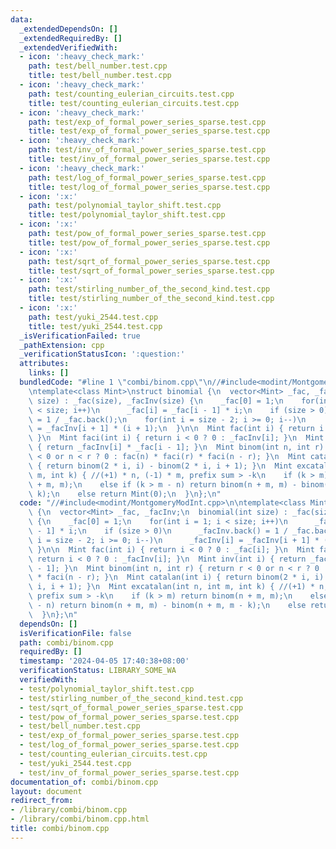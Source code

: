 ```yaml
---
data:
  _extendedDependsOn: []
  _extendedRequiredBy: []
  _extendedVerifiedWith:
  - icon: ':heavy_check_mark:'
    path: test/bell_number.test.cpp
    title: test/bell_number.test.cpp
  - icon: ':heavy_check_mark:'
    path: test/counting_eulerian_circuits.test.cpp
    title: test/counting_eulerian_circuits.test.cpp
  - icon: ':heavy_check_mark:'
    path: test/exp_of_formal_power_series_sparse.test.cpp
    title: test/exp_of_formal_power_series_sparse.test.cpp
  - icon: ':heavy_check_mark:'
    path: test/inv_of_formal_power_series_sparse.test.cpp
    title: test/inv_of_formal_power_series_sparse.test.cpp
  - icon: ':heavy_check_mark:'
    path: test/log_of_formal_power_series_sparse.test.cpp
    title: test/log_of_formal_power_series_sparse.test.cpp
  - icon: ':x:'
    path: test/polynomial_taylor_shift.test.cpp
    title: test/polynomial_taylor_shift.test.cpp
  - icon: ':x:'
    path: test/pow_of_formal_power_series_sparse.test.cpp
    title: test/pow_of_formal_power_series_sparse.test.cpp
  - icon: ':x:'
    path: test/sqrt_of_formal_power_series_sparse.test.cpp
    title: test/sqrt_of_formal_power_series_sparse.test.cpp
  - icon: ':x:'
    path: test/stirling_number_of_the_second_kind.test.cpp
    title: test/stirling_number_of_the_second_kind.test.cpp
  - icon: ':x:'
    path: test/yuki_2544.test.cpp
    title: test/yuki_2544.test.cpp
  _isVerificationFailed: true
  _pathExtension: cpp
  _verificationStatusIcon: ':question:'
  attributes:
    links: []
  bundledCode: "#line 1 \"combi/binom.cpp\"\n//#include<modint/MontgomeryModInt.cpp>\n\
    \ntemplate<class Mint>\nstruct binomial {\n  vector<Mint> _fac, _facInv;\n  binomial(int\
    \ size) : _fac(size), _facInv(size) {\n    _fac[0] = 1;\n    for(int i = 1; i\
    \ < size; i++)\n      _fac[i] = _fac[i - 1] * i;\n    if (size > 0)\n      _facInv.back()\
    \ = 1 / _fac.back();\n    for(int i = size - 2; i >= 0; i--)\n      _facInv[i]\
    \ = _facInv[i + 1] * (i + 1);\n  }\n\n  Mint fac(int i) { return i < 0 ? 0 : _fac[i];\
    \ }\n  Mint faci(int i) { return i < 0 ? 0 : _facInv[i]; }\n  Mint inv(int i)\
    \ { return _facInv[i] * _fac[i - 1]; }\n  Mint binom(int n, int r) { return r\
    \ < 0 or n < r ? 0 : fac(n) * faci(r) * faci(n - r); }\n  Mint catalan(int i)\
    \ { return binom(2 * i, i) - binom(2 * i, i + 1); }\n  Mint excatalan(int n, int\
    \ m, int k) { //(+1) * n, (-1) * m, prefix sum > -k\n    if (k > m) return binom(n\
    \ + m, m);\n    else if (k > m - n) return binom(n + m, m) - binom(n + m, m -\
    \ k);\n    else return Mint(0);\n  }\n};\n"
  code: "//#include<modint/MontgomeryModInt.cpp>\n\ntemplate<class Mint>\nstruct binomial\
    \ {\n  vector<Mint> _fac, _facInv;\n  binomial(int size) : _fac(size), _facInv(size)\
    \ {\n    _fac[0] = 1;\n    for(int i = 1; i < size; i++)\n      _fac[i] = _fac[i\
    \ - 1] * i;\n    if (size > 0)\n      _facInv.back() = 1 / _fac.back();\n    for(int\
    \ i = size - 2; i >= 0; i--)\n      _facInv[i] = _facInv[i + 1] * (i + 1);\n \
    \ }\n\n  Mint fac(int i) { return i < 0 ? 0 : _fac[i]; }\n  Mint faci(int i) {\
    \ return i < 0 ? 0 : _facInv[i]; }\n  Mint inv(int i) { return _facInv[i] * _fac[i\
    \ - 1]; }\n  Mint binom(int n, int r) { return r < 0 or n < r ? 0 : fac(n) * faci(r)\
    \ * faci(n - r); }\n  Mint catalan(int i) { return binom(2 * i, i) - binom(2 *\
    \ i, i + 1); }\n  Mint excatalan(int n, int m, int k) { //(+1) * n, (-1) * m,\
    \ prefix sum > -k\n    if (k > m) return binom(n + m, m);\n    else if (k > m\
    \ - n) return binom(n + m, m) - binom(n + m, m - k);\n    else return Mint(0);\n\
    \  }\n};\n"
  dependsOn: []
  isVerificationFile: false
  path: combi/binom.cpp
  requiredBy: []
  timestamp: '2024-04-05 17:40:38+08:00'
  verificationStatus: LIBRARY_SOME_WA
  verifiedWith:
  - test/polynomial_taylor_shift.test.cpp
  - test/stirling_number_of_the_second_kind.test.cpp
  - test/sqrt_of_formal_power_series_sparse.test.cpp
  - test/pow_of_formal_power_series_sparse.test.cpp
  - test/bell_number.test.cpp
  - test/exp_of_formal_power_series_sparse.test.cpp
  - test/log_of_formal_power_series_sparse.test.cpp
  - test/counting_eulerian_circuits.test.cpp
  - test/yuki_2544.test.cpp
  - test/inv_of_formal_power_series_sparse.test.cpp
documentation_of: combi/binom.cpp
layout: document
redirect_from:
- /library/combi/binom.cpp
- /library/combi/binom.cpp.html
title: combi/binom.cpp
---
```

